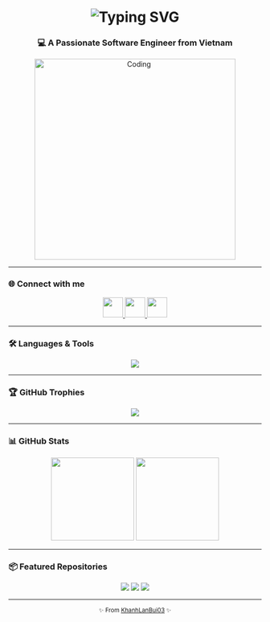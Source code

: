 <!-- Banner -->
<h1 align="center">
  <img src="https://readme-typing-svg.demolab.com?font=Fira+Code&size=28&pause=1000&color=00F5FF&center=true&vCenter=true&width=600&lines=Hi+%F0%9F%91%8B%2C+I'm+Khanh+Lan;Full+Stack+Developer;Software+Engineer+from+Vietnam" alt="Typing SVG" />
</h1>

<h3 align="center">💻 A Passionate Software Engineer from Vietnam</h3>

<!-- Coding GIF -->
<p align="center">
  <img alt="Coding" width="400" src="https://media.giphy.com/media/qgQUggAC3Pfv687qPC/giphy.gif">
</p>

---

### 🌐 Connect with me
<p align="center">
  <a href="https://github.com/KhanhLanBui03" target="_blank">
    <img src="https://skillicons.dev/icons?i=github" height="40"/>
  </a>
  <a href="https://www.facebook.com/khanh.lan.bui.2024" target="_blank">
    <img src="https://cdn.jsdelivr.net/gh/devicons/devicon/icons/facebook/facebook-original.svg" height="40"/>
  </a>
  <a href="https://instagram.com/klan14_10" target="_blank">
    <img src="https://skillicons.dev/icons?i=instagram" height="40"/>
  </a>
</p>


---

### 🛠 Languages & Tools
<p align="center">
  <img src="https://skillicons.dev/icons?i=html,css,js,ts,react,nextjs,java,spring,c,mongodb,mysql,bootstrap,tailwind,git,docker,postman,figma" />
</p>


---

### 🏆 GitHub Trophies
<p align="center">
  <img src="https://github-profile-trophy.vercel.app/?username=khanhlanbui03&theme=dracula&no-frame=true&row=1&column=7" />
</p>

---

### 📊 GitHub Stats
<p align="center">
  <img src="https://github-readme-stats.vercel.app/api?username=khanhlanbui03&show_icons=true&theme=radical" height="165"/>
  <img src="https://github-readme-stats.vercel.app/api/top-langs?username=khanhlanbui03&show_icons=true&layout=compact&theme=radical" height="165"/>
</p>

---

### 📦 Featured Repositories
<p align="center">
  <img src="https://github-readme-stats.vercel.app/api/pin/?username=khanhlanbui03&repo=portfolio&theme=radical" />
  <img src="https://github-readme-stats.vercel.app/api/pin/?username=khanhlanbui03&repo=bookstore-fullstack&theme=ambient_gradient" />
  <img src="https://github-readme-stats.vercel.app/api/pin/?username=khanhlanbui03&repo=ecommerce-full-stack&theme=vision-friendly-dark" />
</p>

---

<p align="center">
  <sub>✨ From <a href="https://github.com/KhanhLanBui03">KhanhLanBui03</a> ✨</sub>
</p>
